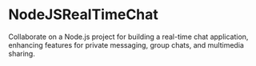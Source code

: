 # NodeJSRealTimeChat
Collaborate on a Node.js project for building a real-time chat application, enhancing features for private messaging, group chats, and multimedia sharing.
